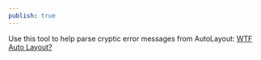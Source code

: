 ```yaml
---
publish: true
---
```

Use this tool to help parse cryptic error messages from AutoLayout: [WTF Auto Layout?](https://www.wtfautolayout.com/about) 
